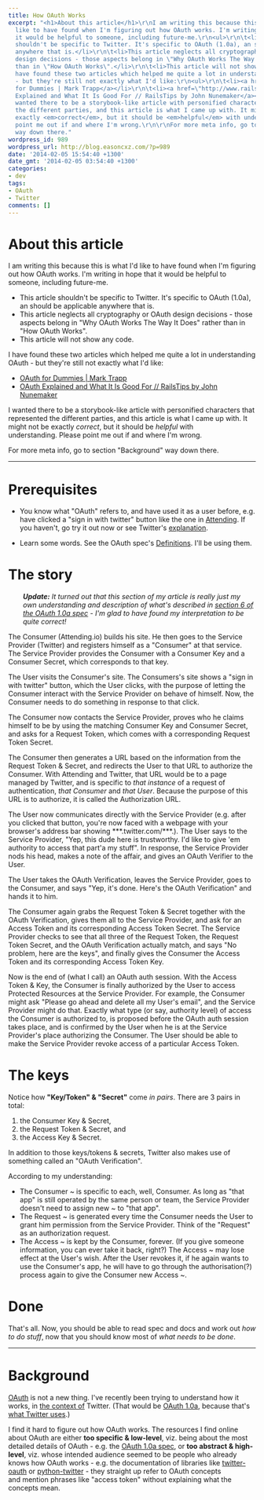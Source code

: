```yaml
---
title: How OAuth Works
excerpt: "<h1>About this article</h1>\r\nI am writing this because this is what I'd
  like to have found when I'm figuring out how OAuth works. I'm writing in hope that
  it would be helpful to someone, including future-me.\r\n<ul>\r\n\t<li>This article
  shouldn't be specific to Twitter. It's specific to OAuth (1.0a), an should be applicable
  anywhere that is.</li>\r\n\t<li>This article neglects all cryptography or OAuth
  design decisions - those aspects belong in \"Why OAuth Works The Way It Does\" rather
  than in \"How OAuth Works\".</li>\r\n\t<li>This article will not show any code.</li>\r\n</ul>\r\nI
  have found these two articles which helped me quite a lot in understanding OAuth
  - but they're still not exactly what I'd like:\r\n<ul>\r\n\t<li><a href=\"http://marktrapp.com/blog/2009/09/17/oauth-dummies/\">OAuth
  for Dummies | Mark Trapp</a></li>\r\n\t<li><a href=\"http://www.railstips.org/blog/archives/2009/03/29/oauth-explained-and-what-it-is-good-for/\">OAuth
  Explained and What It Is Good For // RailsTips by John Nunemaker</a></li>\r\n</ul>\r\nI
  wanted there to be a storybook-like article with personified characters that represented
  the different parties, and this article is what I came up with. It might not be
  exactly <em>correct</em>, but it should be <em>helpful</em> with understanding. Please
  point me out if and where I'm wrong.\r\n\r\nFor more meta info, go to section \"Background\"
  way down there."
wordpress_id: 989
wordpress_url: http://blog.easoncxz.com/?p=989
date: '2014-02-05 15:54:40 +1300'
date_gmt: '2014-02-05 03:54:40 +1300'
categories:
- dev
tags:
- OAuth
- Twitter
comments: []
---
```

<h1>About this article</h1>
<p>I am writing this because this is what I'd like to have found when I'm figuring out how OAuth works. I'm writing in hope that it would be helpful to someone, including future-me.</p>
<ul>
<li>This article shouldn't be specific to Twitter. It's specific to OAuth (1.0a), an should be applicable anywhere that is.</li>
<li>This article neglects all cryptography or OAuth design decisions - those aspects belong in "Why OAuth Works The Way It Does" rather than in "How OAuth Works".</li>
<li>This article will not show any code.</li>
</ul>
<p>I have found these two articles which helped me quite a lot in understanding OAuth - but they're still not exactly what I'd like:</p>
<ul>
<li><a href="http://marktrapp.com/blog/2009/09/17/oauth-dummies/">OAuth for Dummies | Mark Trapp</a></li>
<li><a href="http://www.railstips.org/blog/archives/2009/03/29/oauth-explained-and-what-it-is-good-for/">OAuth Explained and What It Is Good For // RailsTips by John Nunemaker</a></li>
</ul>
<p>I wanted there to be a storybook-like article with personified characters that represented the different parties, and this article is what I came up with. It might not be exactly <em>correct</em>, but it should be <em>helpful</em> with understanding. Please point me out if and where I'm wrong.</p>
<p>For more meta info, go to section "Background" way down there.<a id="more"></a><a id="more-989"></a></p>
<hr />
<h1>Prerequisites</h1>
<ul>
<li>You know what "OAuth" refers to, and have used it as a user before, e.g. have clicked a "sign in with twitter" button like the one in <a href="http://attending.io" target="_blank">Attending</a>. If you haven't, go try it out now or see Twitter's <a title="dev.twitter.com" href="https://dev.twitter.com/docs/browser-sign-flow" target="_blank">explanation</a>.</li>
</ul>
<ul>
<li>Learn some words. See the OAuth spec's <a title="oauth.net" href="http://oauth.net/core/1.0a/#anchor3" target="_blank">Definitions</a>. I'll be using them.</li>
</ul>
<h1>The story</h1>
<p style="padding-left: 30px;"><em><strong>Update:</strong> It turned out that this section of my article is really just my own understanding and description of what's described in <a title="oauth.net" href="http://oauth.net/core/1.0a/#anchor9" target="_blank">section 6 of the OAuth 1.0a spec</a> - I'm glad to have found my interpretation to be quite correct!</em><em></em></p>
<p>The Consumer (Attending.io) builds his site. He then goes to the Service Provider (Twitter) and registers himself as a "Consumer" at that service. The Service Provider provides the Consumer with a Consumer Key and a Consumer Secret, which corresponds to that key.</p>
<p>The User visits the Consumer's site. The Consumers's site shows a "sign in with twitter" button, which the User clicks, with the purpose of letting the Consumer interact with the Service Provider on behave of himself. Now, the Consumer needs to do something in response to that click.</p>
<p>The Consumer now contacts the Service Provider, proves who he claims himself to be by using the matching Consumer Key and Consumer Secret, and asks for a Request Token, which comes with a corresponding Request Token Secret.</p>
<p>The Consumer then generates a URL based on the information from the Request Token &amp; Secret, and redirects the User to that URL to authorize the Consumer. With Attending and Twitter, that URL would be to a page managed by Twitter, and is specific to <em>that instance</em> of a request of authentication, <em>that Consumer</em> and <em>that User</em>. Because the purpose of this URL is to authorize, it is called the Authorization URL.</p>
<p>The User now communicates directly with the Service Provider (e.g. after you clicked that button, you're now faced with a webpage with your browser's address bar showing ***.twitter.com/***.). The User says to the Service Provider, "Yep, this dude here is trustworthy. I'd like to give 'em authority to access that part'a my stuff". In response, the Service Provider nods his head, makes a note of the affair, and gives an OAuth Verifier to the User.</p>
<p>The User takes the OAuth Verification, leaves the Service Provider, goes to the Consumer, and says "Yep, it's done. Here's the OAuth Verification" and hands it to him.</p>
<p>The Consumer again grabs the Request Token &amp; Secret together with the OAuth Verification, gives them all to the Service Provider, and ask for an Access Token and its corresponding Access Token Secret. The Service Provider checks to see that all three of the Request Token, the Request Token Secret, and the OAuth Verification actually match, and says "No problem, here are the keys", and finally gives the Consumer the Access Token and its corresponding Access Token Key.</p>
<p>Now is the end of (what I call) an OAuth auth session. With the Access Token &amp; Key, the Consumer is finally authorized by the User to access Protected Resources at the Service Provider. For example, the Consumer might ask "Please go ahead and delete all my User's email", and the Service Provider might do that. Exactly what type (or say, authority level) of access the Consumer is authorized to, is proposed before the OAuth auth session takes place, and is confirmed by the User when he is at the Service Provider's place authorizing the Consumer. The User should be able to make the Service Provider revoke access of a particular Access Token.</p>
<h1>The keys</h1>
<p>Notice how <strong>"Key/Token" &amp; "Secret"</strong> come <em>in pairs</em>. There are 3 pairs in total:</p>
<ol>
<li>the Consumer Key &amp; Secret,</li>
<li>the Request Token &amp; Secret, and</li>
<li>the Access Key &amp; Secret.</li>
</ol>
<p>In addition to those keys/tokens &amp; secrets, Twitter also makes use of something called an "OAuth Verification".</p>
<p>According to my understanding:</p>
<ul>
<li>The Consumer ~ is specific to each, well, Consumer. As long as "that app" is still operated by the same person or team, the Service Provider doesn't need to assign new ~ to "that app".</li>
<li>The Request ~ is generated every time the Consumer needs the User to grant him permission from the Service Provider. Think of the "Request" as an authorization request.</li>
<li>The Access ~ is kept by the Consumer, forever. (If you give someone information, you can ever take it back, right?) The Access ~ may lose effect at the User's wish. After the User revokes it, if he again wants to use the Consumer's app, he will have to go through the authorisation(?) process again to give the Consumer new Access ~.</li>
</ul>
<h1>Done</h1>
<p>That's all. Now, you should be able to read spec and docs and work out <em>how to do stuff</em>, now that you should know most of <em>what needs to be done</em>.</p>
<hr />
<h1>Background</h1>
<p><a title="oauth.net" href="http://oauth.net/" target="_blank">OAuth</a> is not a new thing. I've recently been trying to understand how it works, in <a title="dev.twitter.com" href="https://dev.twitter.com/docs/auth/implementing-sign-twitter" target="_blank">the context of</a> Twitter. (That would be <a title="oauth.net" href="http://oauth.net/core/1.0a/" target="_blank">OAuth 1.0a</a>, because that's <a title="dev.twitter.com" href="https://dev.twitter.com/docs/auth/oauth" target="_blank">what Twitter uses</a>.)</p>
<p>I find it hard to figure out how OAuth works. The resources I find online about OAuth are either <strong>too specific &amp; low-level</strong>, viz. being about the most detailed details of OAuth - e.g. the <a title="oauth.net" href="http://oauth.net/core/1.0a/" target="_blank">OAuth 1.0a spec</a>, or <strong>too abstract &amp; high-level</strong>, viz. whose intended audience seemed to be people who already knows how OAuth works - e.g. the documentation of libraries like <a title="code.google.com" href="https://code.google.com/p/twitter-oauth/" target="_blank">twitter-oauth</a> or <a title="python-twitter" href="https://code.google.com/p/python-twitter/" target="_blank">python-twitter</a> - they straight up refer to OAuth concepts and mention phrases like "access token" without explaining what the concepts mean.</p>
